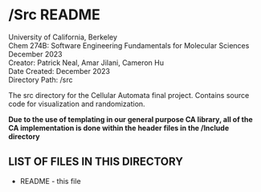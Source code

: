 # /Src README

University of California, Berkeley  
Chem 274B: Software Engineering Fundamentals for Molecular Sciences  
December 2023  
Creator:  Patrick Neal, Amar Jilani, Cameron Hu  
Date Created: December 2023  
Directory Path: /src  

The src directory for the Cellular Automata final project.
Contains source code for visualization and randomization.

**Due to the use of templating in our general purpose CA library, all of the CA implementation is done within the header files in the /Include directory**

## LIST OF FILES IN THIS DIRECTORY

- README - this file
